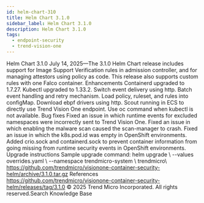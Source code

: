 ```yaml
---
id: helm-chart-310
title: Helm Chart 3.1.0
sidebar_label: Helm Chart 3.1.0
description: Helm Chart 3.1.0
tags:
  - endpoint-security
  - trend-vision-one
---
```


 Helm Chart 3.1.0 July 14, 2025—The 3.1.0 Helm Chart release includes support for Image Support Verification rules in admission controller, and for managing attestors using policy as code. This release also supports custom rules with one Falco container. Enhancements Containerd upgraded to 1.7.27. Kubectl upgraded to 1.33.2. Switch event delivery using http. Batch event handling and retry mechanism. Load policy, ruleset, and rules into configMap. Download ebpf drivers using http. Scout running in ECS to directly use Trend Vision One endpoint. Use oc command when kubectl is not available. Bug fixes Fixed an issue in which runtime events for excluded namespaces were incorrectly sent to Trend Vision One. Fixed an issue in which enabling the malware scan caused the scan-manager to crash. Fixed an issue in which the k8s.pod.id was empty in OpenShift environments. Added crio.sock and containerd.sock to prevent container information from going missing from runtime security events in OpenShift environments. Upgrade instructions Sample upgrade command: helm upgrade \ --values overrides.yaml \ --namespace trendmicro-system \ trendmicro\ https://github.com/trendmicro/visionone-container-security-helm/archive/3.1.0.tar.gz References https://github.com/trendmicro/visionone-container-security-helm/releases/tag/3.1.0 © 2025 Trend Micro Incorporated. All rights reserved.Search Knowledge Base